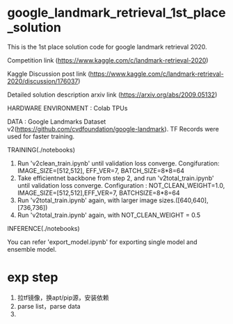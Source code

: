 # google_landmark_retrieval_1st_place_solution

This is the 1st place solution code for google landmark retrieval 2020.

Competition link (https://www.kaggle.com/c/landmark-retrieval-2020)

Kaggle Discussion post link (https://www.kaggle.com/c/landmark-retrieval-2020/discussion/176037) 

Detailed solution description arxiv link (https://arxiv.org/abs/2009.05132)

HARDWARE ENVIRONMENT : Colab TPUs

DATA : Google Landmarks Dataset v2(https://github.com/cvdfoundation/google-landmark). TF Records were used for faster training.

TRAINING(./notebooks)
1. Run 'v2clean_train.ipynb' until validation loss converge.
   Congifuration: IMAGE_SIZE=[512,512], EFF_VER=7, BATCH_SIZE=8*8=64
2. Take efficientnet backbone from step 2, and run 'v2total_train.ipynb' until validation loss converge.
   Configuration : NOT_CLEAN_WEIGHT=1.0, IMAGE_SIZE=[512,512],EFF_VER=7, BATCHSIZE=8*8=64
3. Run 'v2total_train.ipynb' again, with larger image sizes.([640,640], [736,736])
4. Run 'v2total_train.ipynb' again, with NOT_CLEAN_WEIGHT = 0.5

INFERENCE(./notebooks)

You can refer 'export_model.ipynb' for exporting single model and ensemble model.

# exp step   
1. 拉tf镜像，换apt/pip源，安装依赖   
2. parse list，parse data   
3. 

